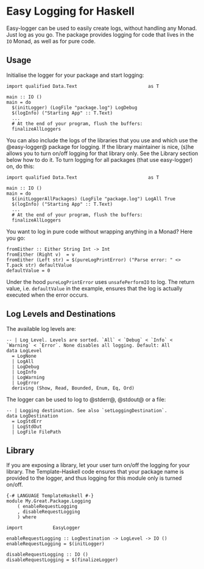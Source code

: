 # Easy Logging for Haskell

Easy-logger can be used to easily create logs, without handling any Monad. Just log as you go. The
package provides logging for code that lives in the `IO` Monad, as well as for pure code.

## Usage

Initialise the logger for your package and start logging:

    import qualified Data.Text                          as T

    main :: IO ()
    main = do
      $(initLogger) (LogFile "package.log") LogDebug
      $(logInfo) ("Starting App" :: T.Text)
      ...
      # At the end of your program, flush the buffers:
      finalizeAllLoggers

You can also include the logs of the libraries that you use and which use the @easy-logger@ package
for logging. If the library maintainer is nice, (s)he allows you to turn on/off logging for that
library only. See the Library section below how to do it. To turn logging for all packages
(that use easy-logger) on, do this:

    import qualified Data.Text                          as T

    main :: IO ()
    main = do
      $(initLoggerAllPackages) (LogFile "package.log") LogAll True
      $(logInfo) ("Starting App" :: T.Text)
      ...
      # At the end of your program, flush the buffers:
      finalizeAllLoggers

You want to log in pure code without wrapping anything in a Monad? Here you go:

    fromEither :: Either String Int -> Int
    fromEither (Right v)  = v
    fromEither (Left str) = $(pureLogPrintError) ("Parse error: " <> T.pack str) defaultValue
    defaultValue = 0

Under the hood `pureLogPrintError` uses `unsafePerformIO` to log. The return value, i.e.
`defaultValue` in the example, ensures that the log is actually executed when the error occurs.

## Log Levels and Destinations

The available log levels are:

    -- | Log Level. Levels are sorted. `All` < `Debug` < `Info` < `Warning` < `Error`. None disables all logging. Default: All
    data LogLevel
      = LogNone
      | LogAll
      | LogDebug
      | LogInfo
      | LogWarning
      | LogError
      deriving (Show, Read, Bounded, Enum, Eq, Ord)

The logger can be used to log to @stderr@, @stdout@ or a file:

    -- | Logging destination. See also `setLoggingDestination`.
    data LogDestination
      = LogStdErr
      | LogStdOut
      | LogFile FilePath


## Library

If you are exposing a library, let your user turn on/off the logging for your library. The
Template-Haskell code ensures that your package name is provided to the logger, and thus logging for this module only is turned on/off.


    {-# LANGUAGE TemplateHaskell #-}
    module My.Great.Package.Logging
        ( enableRequestLogging
        , disableRequestLogging
        ) where

    import           EasyLogger

    enableRequestLogging :: LogDestination -> LogLevel -> IO ()
    enableRequestLogging = $(initLogger)

    disableRequestLogging :: IO ()
    disableRequestLogging = $(finalizeLogger)


